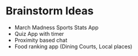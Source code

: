 # Brainstorm Ideas

- March Madness Sports Stats App
- Quiz App with timer
- Proximity based chat
- Food ranking app (Dining Courts, Local places)
